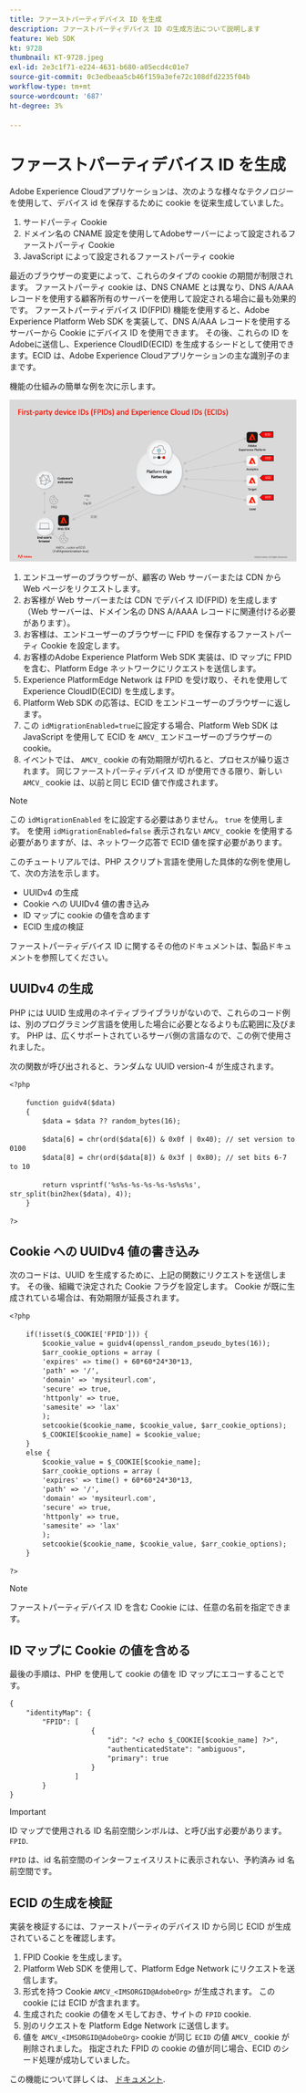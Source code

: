 ```yaml
---
title: ファーストパーティデバイス ID を生成
description: ファーストパーティデバイス ID の生成方法について説明します
feature: Web SDK
kt: 9728
thumbnail: KT-9728.jpeg
exl-id: 2e3c1f71-e224-4631-b680-a05ecd4c01e7
source-git-commit: 0c3edbeaa5cb46f159a3efe72c108dfd2235f04b
workflow-type: tm+mt
source-wordcount: '687'
ht-degree: 3%

---
```


# ファーストパーティデバイス ID を生成

Adobe Experience Cloudアプリケーションは、次のような様々なテクノロジーを使用して、デバイス id を保存するために cookie を従来生成していました。

1. サードパーティ Cookie
1. ドメイン名の CNAME 設定を使用してAdobeサーバーによって設定されるファーストパーティ Cookie
1. JavaScript によって設定されるファーストパーティ cookie

最近のブラウザーの変更によって、これらのタイプの cookie の期間が制限されます。 ファーストパーティ cookie は、DNS CNAME とは異なり、DNS A/AAA レコードを使用する顧客所有のサーバーを使用して設定される場合に最も効果的です。 ファーストパーティデバイス ID(FPID) 機能を使用すると、Adobe Experience Platform Web SDK を実装して、DNS A/AAA レコードを使用するサーバーから Cookie にデバイス ID を使用できます。 その後、これらの ID をAdobeに送信し、Experience CloudID(ECID) を生成するシードとして使用できます。ECID は、Adobe Experience Cloudアプリケーションの主な識別子のままです。

機能の仕組みの簡単な例を次に示します。

![ファーストパーティデバイス ID(FPID) とExperience CloudID(ECID)](../assets/kt-9728.png)

1. エンドユーザーのブラウザーが、顧客の Web サーバーまたは CDN から Web ページをリクエストします。
1. お客様が Web サーバーまたは CDN でデバイス ID(FPID) を生成します（Web サーバーは、ドメイン名の DNS A/AAAA レコードに関連付ける必要があります）。
1. お客様は、エンドユーザーのブラウザーに FPID を保存するファーストパーティ Cookie を設定します。
1. お客様のAdobe Experience Platform Web SDK 実装は、ID マップに FPID を含む、Platform Edge ネットワークにリクエストを送信します。
1. Experience PlatformEdge Network は FPID を受け取り、それを使用してExperience CloudID(ECID) を生成します。
1. Platform Web SDK の応答は、ECID をエンドユーザーのブラウザーに返します。
1. この `idMigrationEnabled=true`に設定する場合、Platform Web SDK は JavaScript を使用して ECID を `AMCV_` エンドユーザーのブラウザーの cookie。
1. イベントでは、 `AMCV_` cookie の有効期限が切れると、プロセスが繰り返されます。 同じファーストパーティデバイス ID が使用できる限り、新しい `AMCV_` cookie は、以前と同じ ECID 値で作成されます。

>[!NOTE]
>
>この `idMigrationEnabled` をに設定する必要はありません。 `true` を使用します。 を使用 `idMigrationEnabled=false` 表示されない `AMCV_` cookie を使用する必要がありますが、は、ネットワーク応答で ECID 値を探す必要があります。


このチュートリアルでは、PHP スクリプト言語を使用した具体的な例を使用して、次の方法を示します。

* UUIDv4 の生成
* Cookie への UUIDv4 値の書き込み
* ID マップに cookie の値を含めます
* ECID 生成の検証

ファーストパーティデバイス ID に関するその他のドキュメントは、製品ドキュメントを参照してください。

## UUIDv4 の生成

PHP には UUID 生成用のネイティブライブラリがないので、これらのコード例は、別のプログラミング言語を使用した場合に必要となるよりも広範囲に及びます。 PHP は、広くサポートされているサーバ側の言語なので、この例で使用されました。


次の関数が呼び出されると、ランダムな UUID version-4 が生成されます。

```
<?php
    
    function guidv4($data)
    {
        $data = $data ?? random_bytes(16);

        $data[6] = chr(ord($data[6]) & 0x0f | 0x40); // set version to 0100
        $data[8] = chr(ord($data[8]) & 0x3f | 0x80); // set bits 6-7 to 10

        return vsprintf('%s%s-%s-%s-%s-%s%s%s', str_split(bin2hex($data), 4));
    }

?>
```

## Cookie への UUIDv4 値の書き込み

次のコードは、UUID を生成するために、上記の関数にリクエストを送信します。 その後、組織で決定された Cookie フラグを設定します。 Cookie が既に生成されている場合は、有効期限が延長されます。

```
<?php

    if(!isset($_COOKIE['FPID'])) {
        $cookie_value = guidv4(openssl_random_pseudo_bytes(16));        
        $arr_cookie_options = array (
        'expires' => time() + 60*60*24*30*13,
        'path' => '/',
        'domain' => 'mysiteurl.com',
        'secure' => true,
        'httponly' => true,
        'samesite' => 'lax'
        );
        setcookie($cookie_name, $cookie_value, $arr_cookie_options);
        $_COOKIE[$cookie_name] = $cookie_value;
    }
    else {
        $cookie_value = $_COOKIE[$cookie_name];
        $arr_cookie_options = array (
        'expires' => time() + 60*60*24*30*13,
        'path' => '/',
        'domain' => 'mysiteurl.com',
        'secure' => true,
        'httponly' => true,
        'samesite' => 'lax'
        );
        setcookie($cookie_name, $cookie_value, $arr_cookie_options);
    }

?>
```

>[!NOTE]
>
>ファーストパーティデバイス ID を含む Cookie には、任意の名前を指定できます。

## ID マップに Cookie の値を含める

最後の手順は、PHP を使用して cookie の値を ID マップにエコーすることです。


```
{
    "identityMap": {
        "FPID": [
                    {
                        "id": "<? echo $_COOKIE[$cookie_name] ?>",
                        "authenticatedState": "ambiguous",
                        "primary": true
                    }
                ]
        }
}
```

>[!IMPORTANT]
>
>ID マップで使用される ID 名前空間シンボルは、と呼び出す必要があります。 `FPID`.
>
> `FPID` は、id 名前空間のインターフェイスリストに表示されない、予約済み id 名前空間です。


## ECID の生成を検証

実装を検証するには、ファーストパーティのデバイス ID から同じ ECID が生成されていることを確認します。

1. FPID Cookie を生成します。
1. Platform Web SDK を使用して、Platform Edge Network にリクエストを送信します。
1. 形式を持つ Cookie `AMCV_<IMSORGID@AdobeOrg>` が生成されます。 この cookie には ECID が含まれます。
1. 生成された cookie の値をメモしておき、サイトの `FPID` cookie.
1. 別のリクエストを Platform Edge Network に送信します。
1. 値を `AMCV_<IMSORGID@AdobeOrg>` cookie が同じ `ECID` の値 `AMCV_` cookie が削除されました。 指定された FPID の cookie の値が同じ場合、ECID のシード処理が成功していました。

この機能について詳しくは、 [ドキュメント](https://experienceleague.adobe.com/docs/experience-platform/edge/identity/first-party-device-ids.html?lang=ja).
